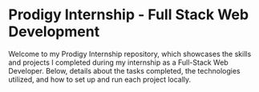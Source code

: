# Prodigy Internship - Full Stack Web Development

Welcome to my Prodigy Internship repository, which showcases the skills and projects I completed during my internship as a Full-Stack Web Developer. Below, details about the tasks completed, the technologies utilized, and how to set up and run each project locally.
